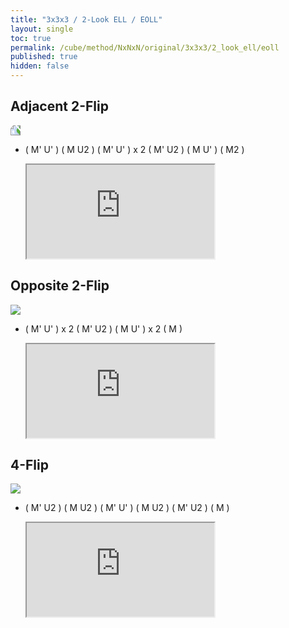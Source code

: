```yaml
---
title: "3x3x3 / 2-Look ELL / EOLL"
layout: single
toc: true
permalink: /cube/method/NxNxN/original/3x3x3/2_look_ell/eoll
published: true
hidden: false
---
```


<head>
  <base target="_blank">
  <link
    rel   = "stylesheet"
    type  = "text/css"
    href  = "/assets/css/ruwix/img.css"
  >
  <link
    rel   = "stylesheet"
    type  = "text/css"
    href  = "/assets/css/ruwix/iframe_w_ul.css"
  >
</head>



## Adjacent 2-Flip

<a href="https://logiqx.github.io/cubing-algs/html/2lell.html#case-28">
  <img src="https://www.speedsolving.com/wiki/images/d/de/ELL_2-flip_%28a%29.jpg" style="transform:rotate(-90deg)">
</a>

- ( M' U' ) ( M U2 ) ( M' U' ) x 2 ( M' U2 ) ( M U' ) ( M2 )

  <iframe
    scrolling = "no"
    src       = "https://ruwix.com/widget/3d/?alg=M'%20U'%20M%20U2'%20M'%20U'%20M'%20U'%20M'%20U2'%20M%20U'%20M2'&colored=U*/cm%20u/e&solved=U-&hover=9&speed=500&flags=canvas"
  ></iframe>



## Opposite 2-Flip

<a href="https://logiqx.github.io/cubing-algs/html/2lell.html#case-57">
  <img src="https://www.speedsolving.com/wiki/images/4/4d/ELL_2-flip_%28b%29.jpg">
</a>

- ( M' U' ) x 2 ( M' U2 ) ( M U' ) x 2 ( M )

  <iframe
    scrolling = "no"
    src       = "https://ruwix.com/widget/3d/?alg=M'%20U'%20M'%20U'%20M'%20U2'%20M%20U'%20M%20U'%20M&colored=U*/cm%20u/e&solved=U-&hover=9&speed=500&flags=canvas"
  ></iframe>



## 4-Flip

<a href="https://logiqx.github.io/cubing-algs/html/2lell.html#case-20">
  <img src="https://www.speedsolving.com/wiki/images/1/13/ELL_4-flip.jpg">
</a>

- ( M' U2 ) ( M U2 ) ( M' U' ) ( M U2 ) ( M' U2 ) ( M )
  
  <iframe
    scrolling = "no"
    src       = "https://ruwix.com/widget/3d/?alg=M'%20U2'%20M%20U2'%20M'%20U'%20M%20U2'%20M'%20U2'%20M&colored=U*/cm%20u/e&solved=U-&hover=9&speed=500&flags=canvas"
  ></iframe>
